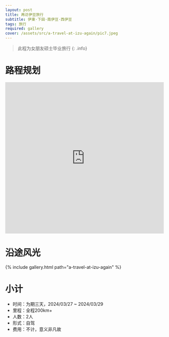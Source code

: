 ```yaml
---
layout: post
title: 再访伊豆旅行
subtitle: 伊東·下田·南伊豆·西伊豆
tags: 旅行
required: gallery
cover: /assets/src/a-travel-at-izu-again/pic7.jpeg
---
```


> 此程为女朋友硕士毕业旅行
{: .info}

# 路程规划

<iframe src="https://www.google.com/maps/embed?pb=!1m14!1m12!1m3!1d209586.8717912409!2d138.8849846162069!3d34.83622416107197!2m3!1f0!2f0!3f0!3m2!1i1024!2i768!4f13.1!5e0!3m2!1szh-CN!2sjp!4v1712069347422!5m2!1szh-CN!2sjp" width="100%" height="480" style="border:0;" loading="lazy"></iframe>

# 沿途风光

{% include gallery.html path="a-travel-at-izu-again" %}

# 小计

- 时间：为期三天，2024/03/27 ~ 2024/03/29
- 里程：全程200km+
- 人数：2人
- 形式：自驾
- 费用：不计，意义非凡故

